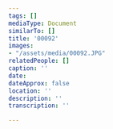 ```yaml
---
tags: []
mediaType: Document
similarTo: []
title: '00092'
images:
- "/assets/media/00092.JPG"
relatedPeople: []
caption: ''
date: 
dateApprox: false
location: ''
description: ''
transcription: ''

---
```

